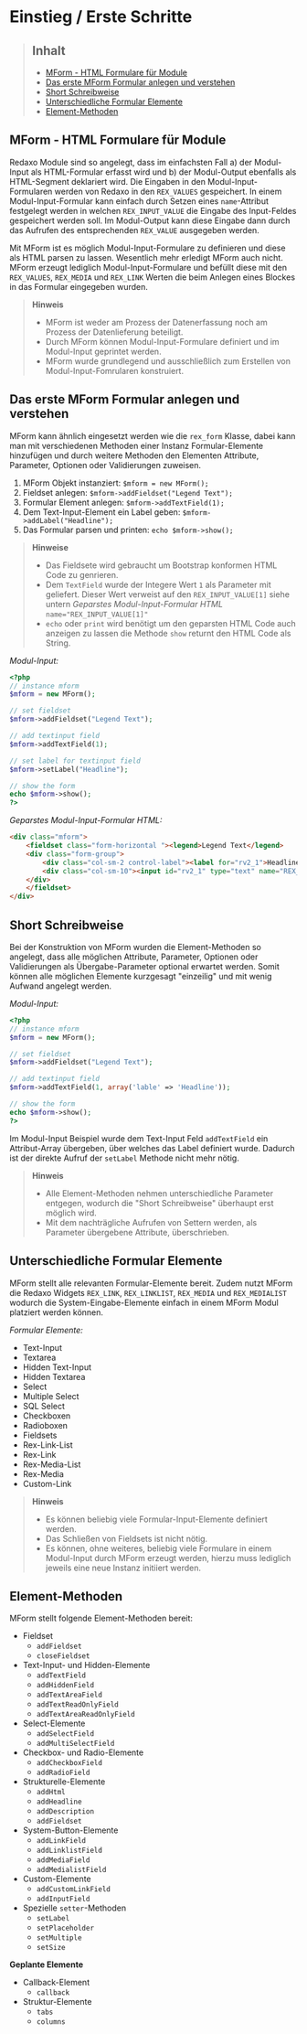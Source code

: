 # Einstieg / Erste Schritte

> ## Inhalt
> - [MForm - HTML Formulare für Module](#MForm-HTML)
> - [Das erste MForm Formular anlegen und verstehen](#Das-Erste-MForm-Formular)
> - [Short Schreibweise](#Short-Schreibweise)
> - [Unterschiedliche Formular Elemente](#Formular-Elemente)
> - [Element-Methoden](#Element-Methoden)

<a name="MForm-HTML"></a>
## MForm - HTML Formulare für Module

Redaxo Module sind so angelegt, dass im einfachsten Fall a) der Modul-Input als HTML-Formular erfasst wird und b) der Modul-Output ebenfalls als HTML-Segment deklariert wird. Die Eingaben in den Modul-Input-Formularen werden von Redaxo in den `REX_VALUES` gespeichert. In einem Modul-Input-Formular kann einfach durch Setzen eines `name`-Attribut festgelegt werden in welchen `REX_INPUT_VALUE` die Eingabe des Input-Feldes gespeichert werden soll. Im Modul-Output kann diese Eingabe dann durch das Aufrufen des entsprechenden `REX_VALUE` ausgegeben werden.

Mit MForm ist es möglich Modul-Input-Formulare zu definieren und diese als HTML parsen zu lassen. Wesentlich mehr erledigt MForm auch nicht. MForm erzeugt lediglich Modul-Input-Formulare und befüllt diese mit den `REX_VALUES`, `REX_MEDIA` und `REX_LINK` Werten die beim Anlegen eines Blockes in das Formular eingegeben wurden. 

> **Hinweis**
>
> * MForm ist weder am Prozess der Datenerfassung noch am Prozess der Datenlieferung beteiligt.
> * Durch MForm können Modul-Input-Formulare definiert und im Modul-Input geprintet werden. 
> * MForm wurde grundlegend und ausschließlich zum Erstellen von Modul-Input-Fomrularen konstruiert. 


<a name="Das-Erste-MForm-Formular"></a>
## Das erste MForm Formular anlegen und verstehen

MForm kann ähnlich eingesetzt werden wie die `rex_form` Klasse, dabei kann man mit verschiedenen Methoden einer Instanz Formular-Elemente hinzufügen und durch weitere Methoden den Elementen Attribute, Parameter, Optionen oder Validierungen zuweisen.
 
1. MForm Objekt instanziert: `$mform = new MForm();`
2. Fieldset anlegen: `$mform->addFieldset("Legend Text");`
3. Formular Element anlegen: `$mform->addTextField(1);`
4. Dem Text-Input-Element ein Label geben: `$mform->addLabel("Headline");`
5. Das Formular parsen und printen: `echo $mform->show();`


> **Hinweise**
>
> * Das Fieldsete wird gebraucht um Bootstrap konformen HTML Code zu genrieren.
> * Dem `TextField` wurde der Integere Wert `1` als Parameter mit geliefert. Dieser Wert verweist auf den `REX_INPUT_VALUE[1]` siehe untern *Geparstes Modul-Input-Formular HTML* `name="REX_INPUT_VALUE[1]"`
> * `echo` oder `print` wird benötigt um den geparsten HTML Code auch anzeigen zu lassen die Methode `show` returnt den HTML Code als String.

*Modul-Input:*

```php
<?php
// instance mform
$mform = new MForm();

// set fieldset
$mform->addFieldset("Legend Text");

// add textinput field
$mform->addTextField(1);

// set label for textinput field
$mform->setLabel("Headline");

// show the form
echo $mform->show();
?>
```

*Geparstes Modul-Input-Formular HTML:*

```html
<div class="mform">
    <fieldset class="form-horizontal "><legend>Legend Text</legend>
    <div class="form-group">
        <div class="col-sm-2 control-label"><label for="rv2_1">Headline</label></div>
        <div class="col-sm-10"><input id="rv2_1" type="text" name="REX_INPUT_VALUE[1]" value="" class="form-control "></div>
    </div>
    </fieldset>
</div>
```

<a name="Short-Schreibweise"></a>
## Short Schreibweise

Bei der Konstruktion von MForm wurden die Element-Methoden so angelegt, dass alle möglichen Attribute, Parameter, Optionen oder Validierungen als Übergabe-Parameter optional erwartet werden. Somit können alle möglichen Elemente kurzgesagt "einzeilig" und mit wenig Aufwand angelegt werden. 

*Modul-Input:*

```php
<?php
// instance mform
$mform = new MForm();

// set fieldset
$mform->addFieldset("Legend Text");

// add textinput field
$mform->addTextField(1, array('lable' => 'Headline'));

// show the form
echo $mform->show();
?>
```

Im Modul-Input Beispiel wurde dem Text-Input Feld `addTextField` ein Attribut-Array übergeben, über welches das Label definiert wurde. Dadurch ist der direkte Aufruf der `setLabel` Methode nicht mehr nötig.

> **Hinweis**
>
> * Alle Element-Methoden nehmen unterschiedliche Parameter entgegen, wodurch die "Short Schreibweise" überhaupt erst möglich wird. 
> * Mit dem nachträgliche Aufrufen von Settern werden, als Parameter übergebene Attribute, überschrieben.  


<a name="Formular-Elemente"></a>
## Unterschiedliche Formular Elemente

MForm stellt alle relevanten Formular-Elemente bereit. Zudem nutzt MForm die Redaxo Widgets `REX_LINK`, `REX_LINKLIST`, `REX_MEDIA` und `REX_MEDIALIST` wodurch die System-Eingabe-Elemente einfach in einem MForm Modul platziert werden können.

*Formular Elemente:*

* Text-Input
* Textarea
* Hidden Text-Input
* Hidden Textarea
* Select
* Multiple Select
* SQL Select
* Checkboxen
* Radioboxen
* Fieldsets
* Rex-Link-List
* Rex-Link
* Rex-Media-List
* Rex-Media
* Custom-Link


> **Hinweis**
>
> * Es können beliebig viele Formular-Input-Elemente definiert werden.
> * Das Schließen von Fieldsets ist nicht nötig.
> * Es können, ohne weiteres, beliebig viele Formulare in einem Modul-Input durch MForm erzeugt werden, hierzu muss lediglich jeweils eine neue Instanz initiiert werden.

<a name="Element-Methoden"></a>
## Element-Methoden 

MForm stellt folgende Element-Methoden bereit:

* Fieldset
  * `addFieldset`
  * `closeFieldset`
* Text-Input- und Hidden-Elemente
  * `addTextField`
  * `addHiddenField`
  * `addTextAreaField`
  * `addTextReadOnlyField`
  * `addTextAreaReadOnlyField`
* Select-Elemente
  * `addSelectField`
  * `addMultiSelectField`
* Checkbox- und Radio-Elemente
  * `addCheckboxField`
  * `addRadioField`
* Strukturelle-Elemente
  * `addHtml`
  * `addHeadline`
  * `addDescription`
  * `addFieldset`
* System-Button-Elemente
  * `addLinkField`
  * `addLinklistField`
  * `addMediaField`
  * `addMedialistField`
* Custom-Elemente
  * `addCustomLinkField`
  * `addInputField`
* Spezielle `setter`-Methoden
  * `setLabel`
  * `setPlaceholder`
  * `setMultiple`
  * `setSize`


__Geplante Elemente__

* Callback-Element
  * `callback`
* Struktur-Elemente
  * `tabs`
  * `columns`